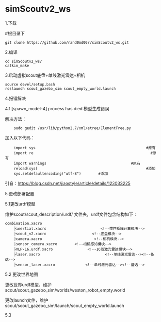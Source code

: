 # simScoutv2_ws

1.下载

#根目录下
    
    git clone https://github.com/rand0md00r/simScoutv2_ws.git

2.编译
    
    cd simScoutv2_ws/
    catkin_make
    
3.启动虚拟scout底盘+单线激光雷达+相机
    
    source devel/setup.bash 
    roslaunch scout_gazebo_sim scout_empty_world.launch

4.报错解决

4.1 [spawn_model-4] process has died    模型生成错误

解决方法：
    
        sudo gedit /usr/lib/python2.7/xml/etree/ElementTree.py

加入以下代码：

        import sys                                                   #原有
        import re                                                      #原有
        import warnings                                       #原有
        reload(sys)                                                  #添加
        sys.setdefaultencoding("utf-8")        #添加


引自：https://blog.csdn.net/jiaostyle/article/details/123033225

5.更改部署配置

5.1更改urdf模型

维护scout/scout_description/urdf/ 文件夹，urdf文件包含结构如下：

    combination.xacro
        ├inertial.xacro                         <!--惯性矩阵计算模块-->
        ├scout_v2.xacro                     <!--底盘模块-->
        ├camera.xacro                        <!--相机模块-->
        ├sensor_camera.xacro        <!--相机感知模块-->
        ├VLP-16.urdf.xacro                <!--16线激光雷达模块-->
        ├laser.xacro                              <!--单线激光雷达--><!--备选-->
        ├sensor_laser.xacro              <!--单线激光雷达--><!--备选-->
    
5.2 更改世界地图

更改世界urdf模型，维护scout/scout_gazebo_sim/worlds/weston_robot_empty.world

更改launch文件，维护scout/scout_gazebo_sim/launch/scout_empty_world.launch

5.3
